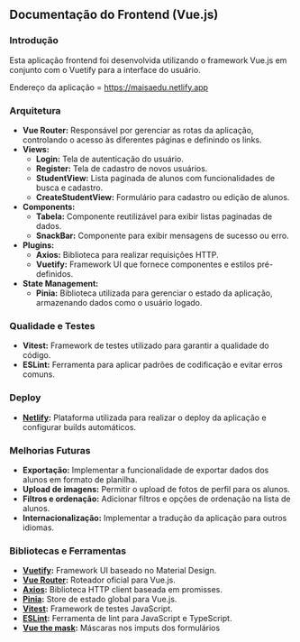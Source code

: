 ## Documentação do Frontend (Vue.js)

### Introdução

Esta aplicação frontend foi desenvolvida utilizando o framework Vue.js em conjunto com o Vuetify para a interface do usuário.

Endereço da aplicação = https://maisaedu.netlify.app

### Arquitetura

- **Vue Router:** Responsável por gerenciar as rotas da aplicação, controlando o acesso às diferentes páginas e definindo os links.
- **Views:**
  - **Login:** Tela de autenticação do usuário.
  - **Register:** Tela de cadastro de novos usuários.
  - **StudentView:** Lista paginada de alunos com funcionalidades de busca e cadastro.
  - **CreateStudentView:** Formulário para cadastro ou edição de alunos.
- **Components:**
  - **Tabela:** Componente reutilizável para exibir listas paginadas de dados.
  - **SnackBar:** Componente para exibir mensagens de sucesso ou erro.
- **Plugins:**
  - **Axios:** Biblioteca para realizar requisições HTTP.
  - **Vuetify:** Framework UI que fornece componentes e estilos pré-definidos.
- **State Management:**
  - **Pinia:** Biblioteca utilizada para gerenciar o estado da aplicação, armazenando dados como o usuário logado.

### Qualidade e Testes

- **Vitest:** Framework de testes utilizado para garantir a qualidade do código.
- **ESLint:** Ferramenta para aplicar padrões de codificação e evitar erros comuns.

### Deploy

- **[Netlify](https://www.netlify.com):** Plataforma utilizada para realizar o deploy da aplicação e configurar builds automáticos.

### Melhorias Futuras

- **Exportação:** Implementar a funcionalidade de exportar dados dos alunos em formato de planilha.
- **Upload de imagens:** Permitir o upload de fotos de perfil para os alunos.
- **Filtros e ordenação:** Adicionar filtros e opções de ordenação na lista de alunos.
- **Internacionalização:** Implementar a tradução da aplicação para outros idiomas.

### Bibliotecas e Ferramentas

- **[Vuetify](https://vuetifyjs.com/):** Framework UI baseado no Material Design.
- **[Vue Router](https://router.vuejs.org/guide):** Roteador oficial para Vue.js.
- **[Axios](https://www.npmjs.com/package/axios):** Biblioteca HTTP client baseada em promisses.
- **[Pinia](https://pinia.vuejs.org/):** Store de estado global para Vue.js.
- **[Vitest](https://vitest.dev/):** Framework de testes JavaScript.
- **[ESLint](https://eslint.vuejs.org/):** Ferramenta de lint para JavaScript e TypeScript.
- **[Vue the mask](https://www.npmjs.com/package/vue-the-mask):** Máscaras nos imputs dos formulários
